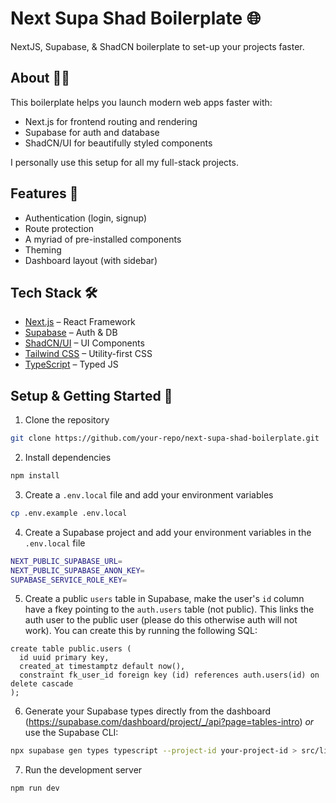 # Next Supa Shad Boilerplate 🌐

NextJS, Supabase, & ShadCN boilerplate to set-up your projects faster.

## About 🧑‍💻

This boilerplate helps you launch modern web apps faster with:

- Next.js for frontend routing and rendering
- Supabase for auth and database
- ShadCN/UI for beautifully styled components

I personally use this setup for all my full-stack projects.

## Features 🌟

- Authentication (login, signup)
- Route protection
- A myriad of pre-installed components
- Theming
- Dashboard layout (with sidebar)

## Tech Stack 🛠️

- [Next.js](https://nextjs.org/) – React Framework
- [Supabase](https://supabase.com/) – Auth & DB
- [ShadCN/UI](https://ui.shadcn.dev/) – UI Components
- [Tailwind CSS](https://tailwindcss.com/) – Utility-first CSS
- [TypeScript](https://www.typescriptlang.org/) – Typed JS

## Setup & Getting Started 🚀

1. Clone the repository

```bash
git clone https://github.com/your-repo/next-supa-shad-boilerplate.git
```

2. Install dependencies

```bash
npm install
```

3. Create a `.env.local` file and add your environment variables

```bash
cp .env.example .env.local
```

4. Create a Supabase project and add your environment variables in the `.env.local` file

```bash
NEXT_PUBLIC_SUPABASE_URL=
NEXT_PUBLIC_SUPABASE_ANON_KEY=
SUPABASE_SERVICE_ROLE_KEY=
```

5. Create a public `users` table in Supabase, make the user's `id` column have a fkey pointing to the `auth.users` table (not public). This links the auth user to the public user (please do this otherwise auth will not work). You can create this by running the following SQL:

```psql
create table public.users (
  id uuid primary key,
  created_at timestamptz default now(),
  constraint fk_user_id foreign key (id) references auth.users(id) on delete cascade
);
```

6. Generate your Supabase types directly from the dashboard (https://supabase.com/dashboard/project/_/api?page=tables-intro) _or_ use the Supabase CLI:

```bash
npx supabase gen types typescript --project-id your-project-id > src/lib/supabase/types.ts
```

7. Run the development server

```bash
npm run dev
```
